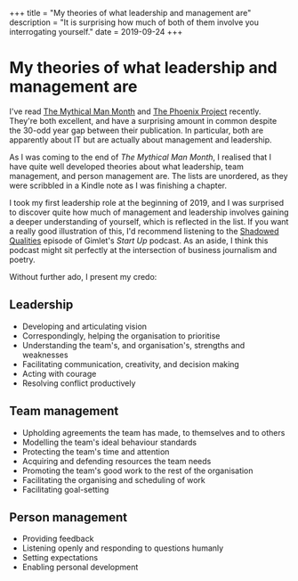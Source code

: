 +++
title = "My theories of what leadership and management are"
description = "It is surprising how much of both of them involve you interrogating yourself."
date = 2019-09-24
+++

# My theories of what leadership and management are
I've read [The Mythical Man Month](https://en.wikipedia.org/wiki/The_Mythical_Man-Month) and [The Phoenix Project](https://www.oreilly.com/library/view/the-phoenix-project/9781457191350/) recently. They're both excellent, and have a surprising amount in common despite the 30-odd year gap between their publication. In particular, both are apparently about IT but are actually about management and leadership.

As I was coming to the end of _The Mythical Man Month_, I realised that I have quite well developed theories about what leadership, team management, and person management are. The lists are unordered, as they were scribbled in a Kindle note as I was finishing a chapter.

 I took my first leadership role at the beginning of 2019, and I was surprised to discover quite how much of management and leadership involves gaining a deeper understanding of yourself, which is reflected in the list. If you want a really good illustration of this, I'd recommend listening to the [Shadowed Qualities](https://gimletmedia.com/shows/startup/mehw5w/gimlet-23-shadowed-qualities) episode of Gimlet's _Start Up_ podcast. As an aside, I think this podcast might sit perfectly at the intersection of business journalism and poetry.

 Without further ado, I present my credo:

## Leadership
* Developing and articulating vision
* Correspondingly, helping the organisation to prioritise
* Understanding the team's, and organisation's, strengths and weaknesses
* Facilitating communication, creativity, and decision making
* Acting with courage
* Resolving conflict productively

## Team management
* Upholding agreements the team has made, to themselves and to others
* Modelling the team's ideal behaviour standards
* Protecting the team's time and attention
* Acquiring and defending resources the team needs 
* Promoting the team's good work to the rest of the organisation
* Facilitating the organising and scheduling of work 
* Facilitating goal-setting

## Person management
* Providing feedback 
* Listening openly and responding to questions humanly
* Setting expectations
* Enabling personal development
